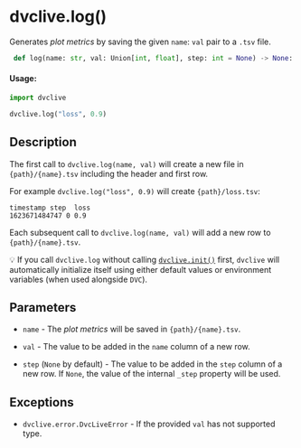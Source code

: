 # dvclive.log()

Generates _plot metrics_ by saving the given `name`: `val` pair to a `.tsv`
file.

```py
 def log(name: str, val: Union[int, float], step: int = None) -> None:
```

#### Usage:

```py
import dvclive

dvclive.log("loss", 0.9)
```

## Description

The first call to `dvclive.log(name, val)` will create a new file in
`{path}/{name}.tsv` including the header and first row.

For example `dvclive.log("loss", 0.9)` will create `{path}/loss.tsv`:

```
timestamp step  loss
1623671484747 0 0.9
```

Each subsequent call to `dvclive.log(name, val)` will add a new row to
`{path}/{name}.tsv`.

💡 If you call `dvclive.log` without calling [`dvclive.init()`](init.md) first,
`dvclive` will automatically initialize itself using either default values or
environment variables (when used alongside `DVC`).

## Parameters

- `name` - The _plot metrics_ will be saved in `{path}/{name}.tsv`.

- `val` - The value to be added in the `name` column of a new row.

- `step` (`None` by default) - The value to be added in the `step` column of a
  new row. If `None`, the value of the internal `_step` property will be used.

## Exceptions

- `dvclive.error.DvcLiveError` - If the provided `val` has not supported type.
